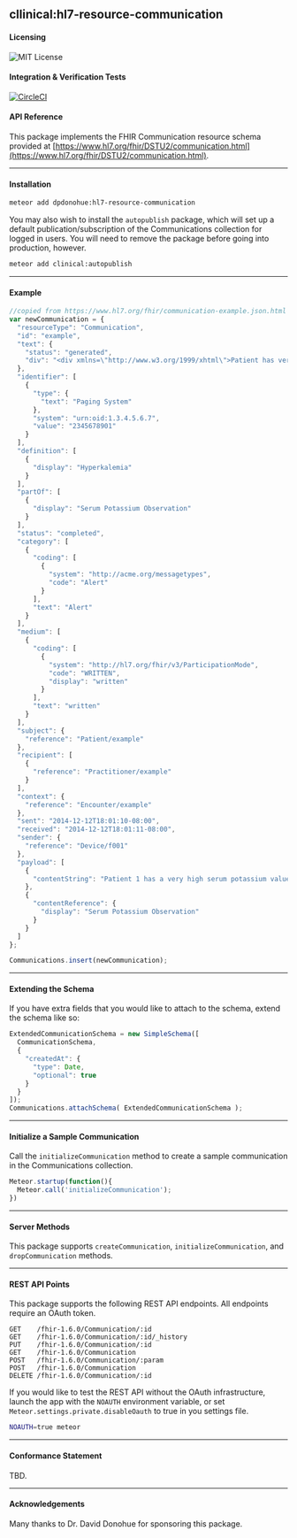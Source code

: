 ##  cllinical:hl7-resource-communication   


#### Licensing  

![MIT License](https://img.shields.io/badge/license-MIT-blue.svg)


#### Integration & Verification Tests  

[![CircleCI](https://circleci.com/gh/clinical-meteor/hl7-resource-communication/tree/master.svg?style=svg)](https://circleci.com/gh/clinical-meteor/hl7-resource-communication/tree/master)


#### API Reference  

This package implements the FHIR Communication resource schema provided at [https://www.hl7.org/fhir/DSTU2/communication.html](https://www.hl7.org/fhir/DSTU2/communication.html).



--------------------------------------------  
#### Installation  

```bash
meteor add dpdonohue:hl7-resource-communication
```

You may also wish to install the `autopublish` package, which will set up a default publication/subscription of the Communications collection for logged in users.  You will need to remove the package before going into production, however.

```bash
meteor add clinical:autopublish  
```


--------------------------------------------  
#### Example    

```js
//copied from https://www.hl7.org/fhir/communication-example.json.html
var newCommunication = {
  "resourceType": "Communication",
  "id": "example",
  "text": {
    "status": "generated",
    "div": "<div xmlns=\"http://www.w3.org/1999/xhtml\">Patient has very high serum potassium</div>"
  },
  "identifier": [
    {
      "type": {
        "text": "Paging System"
      },
      "system": "urn:oid:1.3.4.5.6.7",
      "value": "2345678901"
    }
  ],
  "definition": [
    {
      "display": "Hyperkalemia"
    }
  ],
  "partOf": [
    {
      "display": "Serum Potassium Observation"
    }
  ],
  "status": "completed",
  "category": [
    {
      "coding": [
        {
          "system": "http://acme.org/messagetypes",
          "code": "Alert"
        }
      ],
      "text": "Alert"
    }
  ],
  "medium": [
    {
      "coding": [
        {
          "system": "http://hl7.org/fhir/v3/ParticipationMode",
          "code": "WRITTEN",
          "display": "written"
        }
      ],
      "text": "written"
    }
  ],
  "subject": {
    "reference": "Patient/example"
  },
  "recipient": [
    {
      "reference": "Practitioner/example"
    }
  ],
  "context": {
    "reference": "Encounter/example"
  },
  "sent": "2014-12-12T18:01:10-08:00",
  "received": "2014-12-12T18:01:11-08:00",
  "sender": {
    "reference": "Device/f001"
  },
  "payload": [
    {
      "contentString": "Patient 1 has a very high serum potassium value (7.2 mmol/L on 2014-Dec-12 at 5:55 pm)"
    },
    {
      "contentReference": {
        "display": "Serum Potassium Observation"
      }
    }
  ]
};

Communications.insert(newCommunication);
```

--------------------------------------------  
#### Extending the Schema  

If you have extra fields that you would like to attach to the schema, extend the schema like so:  

```js
ExtendedCommunicationSchema = new SimpleSchema([
  CommunicationSchema,
  {
    "createdAt": {
      "type": Date,
      "optional": true
    }
  }
]);
Communications.attachSchema( ExtendedCommunicationSchema );
```

--------------------------------------------  
#### Initialize a Sample Communication  

Call the `initializeCommunication` method to create a sample communication in the Communications collection.

```js
Meteor.startup(function(){
  Meteor.call('initializeCommunication');
})
```
--------------------------------------------  
#### Server Methods  

This package supports `createCommunication`, `initializeCommunication`, and `dropCommunication` methods.

--------------------------------------------  
#### REST API Points    

This package supports the following REST API endpoints.  All endpoints require an OAuth token.  

```
GET    /fhir-1.6.0/Communication/:id    
GET    /fhir-1.6.0/Communication/:id/_history  
PUT    /fhir-1.6.0/Communication/:id  
GET    /fhir-1.6.0/Communication  
POST   /fhir-1.6.0/Communication/:param  
POST   /fhir-1.6.0/Communication  
DELETE /fhir-1.6.0/Communication/:id
```

If you would like to test the REST API without the OAuth infrastructure, launch the app with the `NOAUTH` environment variable, or set `Meteor.settings.private.disableOauth` to true in you settings file.

```bash
NOAUTH=true meteor
```

--------------------------------------------  
#### Conformance Statement  

TBD.


--------------------------------------------  
#### Acknowledgements     

Many thanks to Dr. David Donohue for sponsoring this package.  